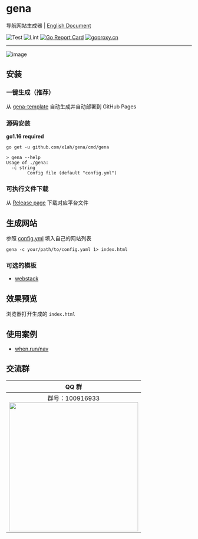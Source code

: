 # gena

导航网站生成器 | [English Document](https://github.com/x1ah/gena/blob/master/README_EN.md)


![Test](https://github.com/x1ah/gena/workflows/Test/badge.svg) ![Lint](https://github.com/x1ah/gena/workflows/Lint/badge.svg) [![Go Report Card](https://goreportcard.com/badge/github.com/x1ah/gena)](https://goreportcard.com/report/github.com/x1ah/gena) [![goproxy.cn](https://goproxy.cn/stats/github.com/x1ah/gena/badges/download-count.svg)](https://github.com/x1ah/gena)


---

![image](https://user-images.githubusercontent.com/14919255/116836115-ec9e4800-abf7-11eb-9a83-82eb379c130d.png)


## 安装

### 一键生成（**推荐**）

从 [gena-template](https://github.com/x1ah/gena-template) 自动生成并自动部署到 GitHub Pages

### 源码安装

**go1.16 required**

```asciidoc
go get -u github.com/x1ah/gena/cmd/gena
```

```asciidoc
> gena --help
Usage of ./gena:
  -c string
    	Config file (default "config.yml")
```

### 可执行文件下载

从 [Release page](https://github.com/x1ah/gena/releases) 下载对应平台文件

## 生成网站

参照 [config.yml](https://github.com/x1ah/gena/blob/master/config.yml) 填入自己的网站列表

```asciidoc
gena -c your/path/to/config.yaml 1> index.html
```

### 可选的模板

- [webstack](http://webstack.cc/)


## 效果预览

浏览器打开生成的 `index.html`

## 使用案例

- [when.run/nav](https://when.run/nav/)


## 交流群

|QQ 群|
|:--:|
|群号：100916933<br><img src="https://user-images.githubusercontent.com/14919255/118518920-372cd200-b76b-11eb-8271-0ee04e8df04c.jpeg" height="350px" />|

